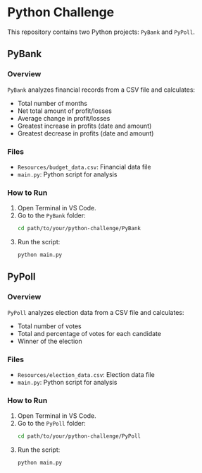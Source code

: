 # Python Challenge 

This repository contains two Python projects: `PyBank` and `PyPoll`.

## PyBank

### Overview

`PyBank` analyzes financial records from a CSV file and calculates:
- Total number of months
- Net total amount of profit/losses
- Average change in profit/losses
- Greatest increase in profits (date and amount)
- Greatest decrease in profits (date and amount)

### Files

- `Resources/budget_data.csv`: Financial data file
- `main.py`: Python script for analysis

### How to Run

1. Open Terminal in VS Code.
2. Go to the `PyBank` folder:
    ```bash
    cd path/to/your/python-challenge/PyBank
    ```
3. Run the script:
    ```bash
    python main.py
    ```

## PyPoll

### Overview

`PyPoll` analyzes election data from a CSV file and calculates:
- Total number of votes
- Total and percentage of votes for each candidate
- Winner of the election

### Files

- `Resources/election_data.csv`: Election data file
- `main.py`: Python script for analysis

### How to Run

1. Open Terminal in VS Code.
2. Go to the `PyPoll` folder:
    ```bash
    cd path/to/your/python-challenge/PyPoll
    ```
3. Run the script:
    ```bash
    python main.py
    ```


